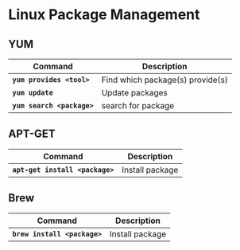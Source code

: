 # Linux Package Management

## YUM

Command | Description
------- | -----------
**`yum provides <tool>`** | Find which package(s) provide(s) <tool>
**`yum update`** | Update packages
**`yum search <package>`** | search for package

## APT-GET

Command | Description
------- | -----------
**`apt-get install <package>`** | Install package

## Brew

Command | Description
------- | -----------
**`brew install <package>`** | Install package
